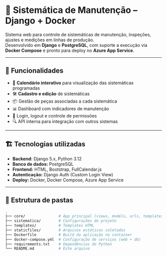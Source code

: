 # 📅 Sistemática de Manutenção – Django + Docker

Sistema web para controle de sistemáticas de manutenção, inspeções, ajustes e medições em linhas de produção.  
Desenvolvido em **Django** e **PostgreSQL**, com suporte a execução via **Docker Compose** e pronto para deploy no **Azure App Service**.

---

## 🚀 Funcionalidades

- 📆 **Calendário interativo** para visualização das sistemáticas programadas
- 🛠 **Cadastro e edição** de sistemáticas
- 📦 Gestão de peças associadas a cada sistemática
- 📊 Dashboard com indicadores de manutenção
- 🔐 Login, logout e controle de permissões
- 🔍 API interna para integração com outros sistemas

---

## 🏗 Tecnologias utilizadas

- **Backend:** Django 5.x, Python 3.12
- **Banco de dados:** PostgreSQL
- **Frontend:** HTML, Bootstrap, FullCalendar.js
- **Autenticação:** Django Auth (Custom Login View)
- **Deploy:** Docker, Docker Compose, Azure App Service

---

## 📂 Estrutura de pastas

```bash
.
├── core/               # App principal (views, models, urls, templates)
├── sistematica/        # Configurações do projeto
├── templates/          # Templates HTML
├── staticfiles/        # Arquivos estáticos coletados
├── Dockerfile          # Build da aplicação no container
├── docker-compose.yml  # Configuração de serviços (web + db)
├── requirements.txt    # Dependências do Python
└── README.md           # Este arquivo
